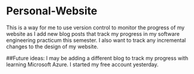 # Personal-Website

This is a way for me to use version control to monitor the progress of my website as I add new blog posts that track my progress in my software engineering practicum this semester. I also want to track any incremental changes to the design of my website. 

##Future ideas:
I may be adding a different blog to track my progress with learning Microsoft Azure. I started my free account yesterday. 